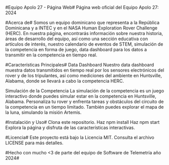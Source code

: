 #Equipo Apolo 27 - Página Web#
Página web oficial del Equipo Apolo 27: 2024

#Acerca de#
Somos un equipo dominicano que representa a la República Dominicana y a INTEC y en el NASA Human Exploration Rover Challenge (HERC). En nuestra página, encontrarás información sobre nuestra historia, áreas de desarrollo del equipo, así como una sección educativa con artículos de interés, nuestro calendario de eventos de STEM, simulación de la competencia en forma de juego, data dashboard para los datos a transmitir en la competencia en tiempo real.

#Características Principales#
Data Dashboard
Nuestro data dashboard muestra datos transmitidos en tiempo real por los sensores electrónicos del rover y de los tripulantes, así como mediciones del ambiente en Huntsville, Alabama, donde se llevará a cabo la competencia HERC.

Simulación de la Competencia
La simulación de la competencia es un juego interactivo donde puedes simular estar en la competencia en Huntsville, Alabama. Personaliza tu rover y enfrenta tareas y obstáculos del circuito de la competencia en un tiempo limitado. También puedes explorar el mapa de la luna, simulando la misión Artemis.

#Instalación y Uso#
Clona este repositorio.
Haz npm install
Haz npm start
Explora la página y disfruta de las características interactivas.

#Licencia#
Este proyecto está bajo la Licencia MIT. Consulta el archivo LICENSE para más detalles.

#Hecho con mucho <3 de parte del equipo de Software de Telemetría año 2024#
